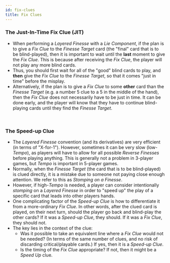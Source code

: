 ```yaml
---
id: fix-clues
title: Fix Clues
---
```


### The Just-In-Time Fix Clue (JIT)

- When performing a _Layered Finesse_ with a _Lie Component_, if the plan is to give a _Fix Clue_ to the _Finesse Target_ card (the "final" card that is to be blind-played), then it is important to wait until the **last** moment to give the _Fix Clue_. This is because after receiving the _Fix Clue_, the player will not play any more blind cards.
- Thus, you should first wait for all of the "good" blind cards to play, and **then** give the _Fix Clue_ to the _Finesse Target_, so that it comes "just in time" before the misplay.
- Alternatively, if the plan is to give a _Fix Clue_ to some **other** card than the _Finesse Target_ (e.g. a number 5 clue to a 5 in the middle of the hand), then the _Fix Clue_ does not necessarily have to be just in time. It can be done early, and the player will know that they have to continue blind-playing cards until they find the _Finesse Target_.

<br />

### The Speed-up Clue

- The _Layered Finesse_ convention (and its derivatives) are very efficient (in terms of "X-for-1"). However, sometimes it can be very slow (low-_Tempo_), as players will have to allow for all possible _Reverse Finesses_ before playing anything. This is generally not a problem in 3-player games, but _Tempo_ is important in 5-player games.
- Normally, when the _Finesse Target_ (the card that is to be blind-played) is clued directly, it is a mistake due to someone not paying close enough attention. We refer to this as _Stomping on a Finesse_.
- However, if high-_Tempo_ is needed, a player can consider intentionally _stomping_ on a _Layered Finesse_ in order to "speed up" the play of a specific card that leads into other players hands.
- One complicating factor of the _Speed-up Clue_ is how to differentiate it from a more-ordinary _Fix Clue_. In other words, after the clued card is played, on their next turn, should the player go back and blind-play the other cards? If it was a _Speed-up Clue_, they should. If it was a _Fix Clue_, they should not.
- The key lies in the context of the clue:
  - Was it possible to take an equivalent line where a _Fix Clue_ would not be needed? (In terms of the same number of clues, and no risk of discarding critical/playable cards.) If yes, then it is a _Speed-up Clue_.
  - Is the timing of the _Fix Clue_ appropriate? If not, then it might be a _Speed Up_ clue.
